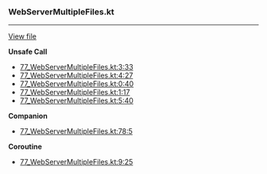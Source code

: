 ### WebServerMultipleFiles.kt
---
[View file](files/77_WebServerMultipleFiles.kt)

**Unsafe Call**

 - [77_WebServerMultipleFiles.kt:3:33](files/77_WebServerMultipleFiles.kt#L3:)
 - [77_WebServerMultipleFiles.kt:4:27](files/77_WebServerMultipleFiles.kt#L4:)
 - [77_WebServerMultipleFiles.kt:0:40](files/77_WebServerMultipleFiles.kt#L0:)
 - [77_WebServerMultipleFiles.kt:1:17](files/77_WebServerMultipleFiles.kt#L1:)
 - [77_WebServerMultipleFiles.kt:5:40](files/77_WebServerMultipleFiles.kt#L5:)

**Companion**

 - [77_WebServerMultipleFiles.kt:78:5](files/77_WebServerMultipleFiles.kt#L78)

**Coroutine**

 - [77_WebServerMultipleFiles.kt:9:25](files/77_WebServerMultipleFiles.kt#L9:)
